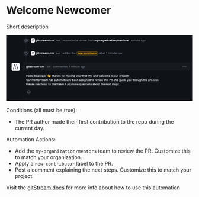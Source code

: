 # Welcome Newcomer

Short description

![Welcome Newcomer](welcome_newcomer.png)

Conditions (all must be true):
* The PR author made their first contribution to the repo during the current day.

Automation Actions:
* Add the `my-organization/mentors` team to review the PR. Customize this to match your organization.
* Apply a `new-contributor` label to the PR.
* Post a comment explaining the next steps. Customize this to match your project.

Visit the [gitStream docs](https://docs.gitstream.cm/) for more info about how to use this automation



